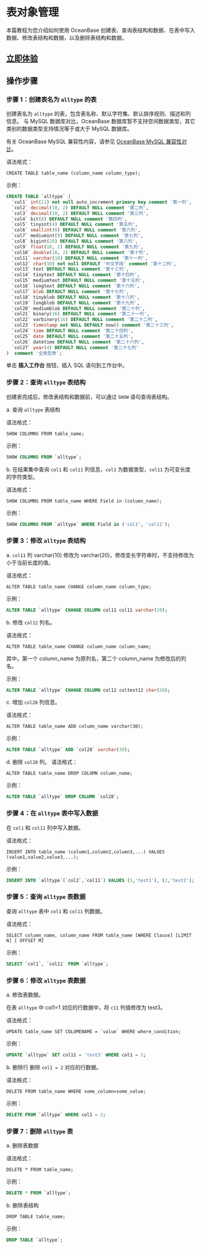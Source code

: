 # 表对象管理

本篇教程为您介绍如何使用 OceanBase 创建表、查询表结构和数据、在表中写入数据、修改表结构和数据，以及删除表结构和数据。

## [立即体验](https://play.oceanbase.com/#/gateway/eyJkYXRhIjp7InR1dG9yaWFsSWQiOiIxLnRhYmxlLW9iamVjdC1tYW5hZ2VtZW50Lm1kL3poLUNOIn0sImFjdGlvbiI6Im9wZW5UdXRvcmlhbCJ9)

## 操作步骤

### 步骤 1：创建表名为 `alltype` 的表

创建表名为 `alltype` 的表，包含表名称、默认字符集、默认排序规则、描述和列信息。
与 MySQL 数据库对比，OceanBase 数据库暂不支持空间数据类型，其它类别的数据类型支持情况等于或大于 MySQL 数据库。

有关 OceanBase MySQL 兼容性内容，请参见 [OceanBase MySQL 兼容性对比](../1.users-guide/1.oceanbase-database/3.compatibility-with-mysql.md)。

语法格式：

```text
CREATE TABLE table_name (column_name column_type);
```

示例：

```sql
CREATE TABLE `alltype` (
  `col1` int(11) not null auto_increment primary key comment '第一列',
  `col2` decimal(10, 2) DEFAULT NULL comment '第二列',
  `col3` decimal(10, 2) DEFAULT NULL comment '第三列',
  `col4` bit(8) DEFAULT NULL comment '第四列',
  `col5` tinyint(4) DEFAULT NULL comment '第五列',
  `col6` smallint(6) DEFAULT NULL comment '第六列',
  `col7` mediumint(9) DEFAULT NULL comment '第七列',
  `col8` bigint(20) DEFAULT NULL comment '第八列',
  `col9` float(10, 2) DEFAULT NULL comment '第九列',
  `col10` double(10, 2) DEFAULT NULL comment '第十列',
  `col11` varchar(10) DEFAULT NULL comment '第十一列',
  `col12` char(10) not null DEFAULT '中文字段' comment '第十二列',
  `col13` text DEFAULT NULL comment '第十三列',
  `col14` tinytext DEFAULT NULL comment '第十四列',
  `col15` mediumtext DEFAULT NULL comment '第十五列',
  `col16` longtext DEFAULT NULL comment '第十六列',
  `col17` blob DEFAULT NULL comment '第十七列',
  `col18` tinyblob DEFAULT NULL comment '第十八列',
  `col19` longblob DEFAULT NULL comment '第十九列',
  `col20` mediumblob DEFAULT NULL comment '第二十列',
  `col21` binary(16) DEFAULT NULL comment '第二十一列',
  `col22` varbinary(16) DEFAULT NULL comment '第二十二列',
  `col23` timestamp not NULL DEFAULT now() comment '第二十三列',
  `col24` time DEFAULT NULL comment '第二十四列',
  `col25` date DEFAULT NULL comment '第二十五列',
  `col26` datetime DEFAULT NULL comment '第二十六列',
  `col27` year(4) DEFAULT NULL comment '第二十七列'
)  comment '全类型表';
   ```

单击 **插入工作台** 按钮，插入 SQL 语句到工作台中。

### 步骤 2：查询 `alltype` 表结构

创建表完成后，修改表结构和数据前，可以通过 `SHOW` 语句查询表结构。

a. 查询 `alltype` 表结构

语法格式：

```text
SHOW COLUMNS FROM table_name;
```

示例：

```sql
SHOW COLUMNS FROM `alltype`;
```

b. 在结果集中查询 `col1` 和 `col11` 列信息，`col1` 为数据类型，`col11` 为可变长度的字符类型。

语法格式：

```text
SHOW COLUMNS FROM table_name WHERE Field in (column_name);
```

示例：

```sql
SHOW COLUMNS FROM `alltype` WHERE Field in ('col1', 'col11');
```

### 步骤 3：修改 `alltype` 表结构

a. `col11` 列 varchar(10) 修改为 varchar(20)，修改变长字符串时，不支持修改为小于当前长度的值。

语法格式：

```text
ALTER TABLE table_name CHANGE column_name column_type;
```

示例：

```sql
ALTER TABLE `alltype` CHANGE COLUMN col11 col11 varchar(20);
```

b. 修改 `col12` 列名。

语法格式：

```text
ALTER TABLE table_name CHANGE column_name column_name;
```

其中，第一个 column_name 为原列名，第二个 column_name 为修改后的列名。

示例：

```sql
ALTER TABLE `alltype` CHANGE COLUMN col12 coltest12 char(20);
```

c. 增加 `col28` 列信息。

语法格式：

```text
ALTER TABLE table_name ADD column_name varchar(30);
```

示例：

```sql
ALTER TABLE `alltype` ADD `col28` varchar(30);
```

d. 删除 `col28` 列。
语法格式：

```text
ALTER TABLE table_name DROP COLUMN column_name;
```

示例：

```sql
ALTER TABLE `alltype` DROP COLUMN `col28`;
```

### 步骤 4：在 `alltype` 表中写入数据

在 `col1` 和 `col11` 列中写入数据。

语法格式：

```text
INSERT INTO table_name (column1,column2,column3,...) VALUES (value1,value2,value3,...);
```

示例：

```sql
INSERT INTO `alltype`(`col2`,`col11`) VALUES (1,'test1'), (2,'test2');
```

### 步骤 5：查询 `alltype` 表数据

查询 `alltype` 表中 `col1` 和 `col11` 列数据。

语法格式：

```text
SELECT column_name, column_name FROM table_name [WHERE Clause] [LIMIT N] [ OFFSET M]
```

示例：

```sql
SELECT `col1`, `col11` FROM `alltype`;
```

### 步骤 6：修改 `alltype` 表数据

a. 修改表数据。

在表 `alltype` 中 col1=1 对应的行数据中，将 `c11` 列值修改为 test3。

语法格式：

```text
UPDATE table_name SET COLUMENAME = `value` WHERE where_condition;
```

示例：

```sql
UPDATE `alltype` SET col11 = 'test3' WHERE col1 = 1;
```

b. 删除行
删除 `col1 = 2` 对应的行数据。

语法格式：

```text
DELETE FROM table_name WHERE some_column=some_value;
```

示例：

```sql
DELETE FROM `alltype` WHERE col1 = 2;
```

### 步骤 7：删除 `alltype` 表

a. 删除表数据

语法格式：

```text
DELETE * FROM table_name;
```

示例：

```sql
DELETE * FROM `alltype`;
```

b. 删除表结构

```text
DROP TABLE table_name;
```

示例：

```sql
DROP TABLE `alltype`;
```
